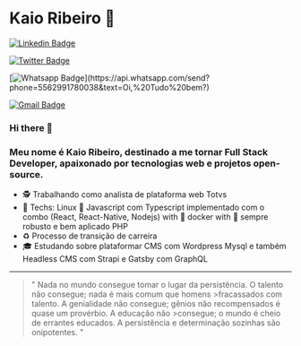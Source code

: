 
# Kaio Ribeiro 🚀 

  [![Linkedin Badge](https://img.shields.io/badge/-LinkedIn-blue?style=flat-square&logo=Linkedin&logoColor=white&link=https://www.linkedin.com/in/kaio-ribeiro-310123150/)](https://www.linkedin.com/in/kaio-ribeiro-310123150/)

  [![Twitter Badge](https://img.shields.io/badge/-Twitter-1ca0f1?style=flat-square&labelColor=1ca0f1&logo=twitter&logoColor=white&link=https://twitter.com/Kaio54372832)](https://twitter.com/Kaio54372832)

  [![Whatsapp Badge](https://img.shields.io/badge/-Whatsapp-4CA143?style=flat-square&labelColor=4CA143&logo=whatsapp&logoColor=white&link=https://api.whatsapp.com/send?phone=5562991780038&text=Oi,%20Tudo%20bem?)](https://api.whatsapp.com/send?phone=5562991780038&text=Oi,%20Tudo%20bem?)

  [![Gmail Badge](https://img.shields.io/badge/-Gmail-c14438?style=flat-square&logo=Gmail&logoColor=white&link=mailto:kaio.rocharibeiro@gmail.com)](mailto:kaio.rocharibeiro@gmail.com)


### Hi there 👋


### Meu nome é Kaio Ribeiro, destinado a me tornar Full Stack Developer, apaixonado por tecnologias web e projetos open-source.

- 🕵 Trabalhando como analista de plataforma web Totvs
- 💚 Techs: Linux 🐧 Javascript com Typescript implementado com o combo (React, React-Native, Nodejs) with 🐳 docker  with 🐘 sempre robusto e bem aplicado PHP
- ♻️ Processo de transição de carreira 
- 🎓 Estudando sobre plataformar CMS com Wordpress Mysql e também Headless CMS com Strapi e Gatsby com GraphQL

----

>
>" Nada no mundo consegue tomar o lugar da persistência. O talento não consegue; nada é mais comum que homens >fracassados com talento. A genialidade não consegue; gênios não recompensados é quase um provérbio. A educação não >consegue; o mundo é cheio de errantes educados. A persistência e determinação sozinhas são onipotentes. " 
>
